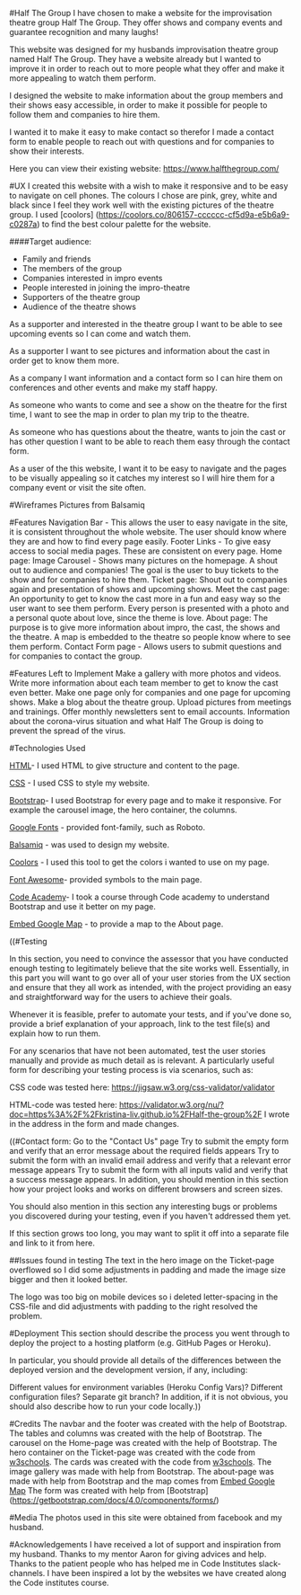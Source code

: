  
#Half The Group
I have chosen to make a website for the improvisation theatre group Half The Group. They offer shows and company events and guarantee recognition and many laughs!
 
This website was designed for my husbands improvisation theatre group named Half The Group. They have a website already but I wanted to improve it in order to reach out to more people what they offer and make it more appealing to watch them perform. 
 
I designed the website to make information about the group members and their shows easy accessible, in order to make it possible for people to follow them and companies to hire them. 
 
I wanted it to make it easy to make contact so therefor I made a contact form to enable people to reach out with questions and for companies to show their interests.
 
Here you can view their existing website: https://www.halfthegroup.com/
 
 
 
#UX
I created this website with a wish to make it responsive and to be easy to navigate on cell phones.
The colours I chose are pink, grey, white and black since I feel they work well with the existing pictures of the theatre group. I used [coolors] (https://coolors.co/806157-cccccc-cf5d9a-e5b6a9-c0287a) to find the best colour palette for the website. 
 
####Target audience:
- Family and friends
- The members of the group
- Companies interested in impro events
- People interested in joining the impro-theatre
- Supporters of the theatre group
- Audience of the theatre shows
 
As a supporter and interested in the theatre group I want to be able to see upcoming events so I can come and watch them.
 
As a supporter I want to see pictures and information about the cast in order get to know them more.
 
As a company I want information and a contact form so I can hire them on conferences and other events and make my staff happy.
 
As someone who wants to come and see a show on the theatre for the first time, I want to see the map in order to plan my trip to the theatre.
 
As someone who has questions about the theatre, wants to join the cast or has other question I want to be able to reach them easy through the contact form.
 
As a user of the this website, I want it to be easy to navigate and the pages to be visually appealing so it catches my interest so I will hire them for a company event or visit the site often.
 
 
#Wireframes
 Pictures from Balsamiq
 
 
#Features
Navigation Bar - This allows the user to easy navigate in the site, it is consistent throughout the whole website. The user should know where they are and how to find every page easily. 
Footer Links -  To give easy access to social media pages. These are consistent on every page. 
Home page: Image Carousel - Shows many pictures on the homepage. A shout out to audience and companies! The goal is the user to buy tickets to the show and for companies to hire them. 
Ticket page: Shout out to companies again and presentation of shows and upcoming shows. 
Meet the cast page: An opportunity to get to know the cast more in a fun and easy way so the user want to see them perform. Every person is presented with a photo and a personal quote about love, since the theme is love. 
About page: The purpose is to give more information about impro, the cast, the shows and the theatre. A map is embedded to the theatre so people know where to see them perform. 
Contact Form page - Allows users to submit questions and for companies to contact the group.
 
 
#Features Left to Implement
Make a gallery with more photos and videos. 
Write more information about each team member to get to know the cast even better. 
Make one page only for companies and one page for upcoming shows. 
Make a blog about the theatre group. Upload pictures from meetings and trainings.
Offer monthly newsletters sent to email accounts. 
Information about the corona-virus situation and what Half The Group is doing to prevent the spread of the virus. 
 
 
#Technologies Used
 
[HTML](https://en.wikipedia.org/wiki/HTML5)- I used HTML to give structure and content to the page. 
 
[CSS](https://sv.wikipedia.org/wiki/Cascading_Style_Sheets) - I used CSS to style my website. 
 
[Bootstrap](https://getbootstrap.com/docs/4.4/getting-started/introduction/)- I used Bootstrap for every page and to make it responsive. For example the carousel image, the hero container, the columns. 

[Google Fonts](https://fonts.google.com/) - provided font-family, such as Roboto.
 
[Balsamiq](https://balsamiq.com/) - was used to design my website. 
 
[Coolors](https://coolors.co/806157-cccccc-cf5d9a-e5b6a9-c0287a) - I used this tool to get the colors i wanted to use on my page. 
 
[Font Awesome](https://fontawesome.com/)- provided symbols to the main page. 
 
[Code Academy](https://www.codecademy.com/)- I took a course through Code academy to understand Bootstrap and use it better on my page. 

[Embed Google Map](https://www.embedgooglemap.net/) - to provide a map to the About page. 

((#Testing



In this section, you need to convince the assessor that you have conducted enough testing to legitimately believe that the site works well. Essentially, in this part you will want to go over all of your user stories from the UX section and ensure that they all work as intended, with the project providing an easy and straightforward way for the users to achieve their goals.

Whenever it is feasible, prefer to automate your tests, and if you've done so, provide a brief explanation of your approach, link to the test file(s) and explain how to run them.

For any scenarios that have not been automated, test the user stories manually and provide as much detail as is relevant. A particularly useful form for describing your testing process is via scenarios, such as:


CSS code was tested here: https://jigsaw.w3.org/css-validator/validator

HTML-code was tested here: https://validator.w3.org/nu/?doc=https%3A%2F%2Fkristina-liv.github.io%2FHalf-the-group%2F
I wrote in the address in the form and made changes. 

((#Contact form:
Go to the "Contact Us" page
Try to submit the empty form and verify that an error message about the required fields appears
Try to submit the form with an invalid email address and verify that a relevant error message appears
Try to submit the form with all inputs valid and verify that a success message appears.
In addition, you should mention in this section how your project looks and works on different browsers and screen sizes.

You should also mention in this section any interesting bugs or problems you discovered during your testing, even if you haven't addressed them yet.

If this section grows too long, you may want to split it off into a separate file and link to it from here.

##Issues found in testing
The text in the hero image on the Ticket-page overflowed so I did some adjustments in padding and made the image size bigger and then it looked better. 

The logo was too big on mobile devices so i deleted letter-spacing in the CSS-file and did adjustments with padding to the right resolved the problem. 




#Deployment
This section should describe the process you went through to deploy the project to a hosting platform (e.g. GitHub Pages or Heroku).

In particular, you should provide all details of the differences between the deployed version and the development version, if any, including:

Different values for environment variables (Heroku Config Vars)?
Different configuration files?
Separate git branch?
In addition, if it is not obvious, you should also describe how to run your code locally.))

#Credits
The navbar and the footer was created with the help of Bootstrap. 
The tables and columns was created with the help of Bootstrap. 
The carousel on the Home-page was created with the help of Bootstrap. 
The hero container on the Ticket-page was created with the code from [w3schools](https://www.w3schools.com/howto/howto_css_hero_image.asp). 
The cards was created with the code from [w3schools](https://www.w3schools.com/bootstrap4/bootstrap_cards.asp). 
The image gallery was made with help from Bootstrap. 
The about-page was made with help from Bootstrap and the map comes from [Embed Google Map](https://www.embedgooglemap.net/)
The form was created with help from [Bootstrap] (https://getbootstrap.com/docs/4.0/components/forms/)
 
#Media
The photos used in this site were obtained from facebook and my husband. 
 
#Acknowledgements
I have received a lot of support and inspiration from my husband. 
Thanks to my mentor Aaron for giving advices and help. 
Thanks to the patient people who has helped me in Code Institutes slack-channels. 
I have been inspired a lot by the websites we have created along the Code institutes course. 
